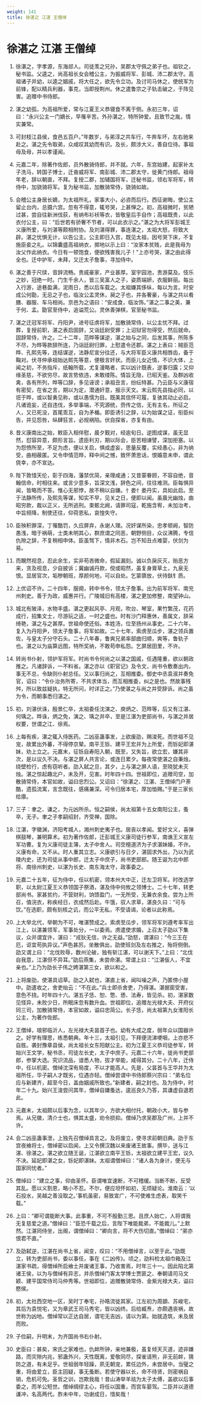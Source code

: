 ```yaml
---
weight: 141
title: 徐湛之 江湛 王僧绰
---
```


# 徐湛之 江湛 王僧绰

1. <span id="徐湛之_江湛_王僧绰-1"></span>
徐湛之，字孝源，东海郯人。司徒羡之兄孙，吴郡太守佩之弟子也。祖钦之，秘书监。父逵之，尚高祖长女会稽公主，为振威将军、彭城、沛二郡太守。高祖诸子并幼，以逵之姻戚，将大任之，欲先令立功。及讨司马休之，使统军为前锋，配以精兵利器，事克，当即授荆州。休之遣鲁宗之子轨击破之，于阵见害。追赠中书侍郎。

2. <span id="徐湛之_江湛_王僧绰-2"></span>
湛之幼孤，为高祖所爱，常与江夏王义恭寝食不离于侧。永初三年，诏曰：“永兴公主一门嫡长，早罹辛苦。外孙湛之，特所钟爱。且致节之胤，情实兼常。

3. <span id="徐湛之_江湛_王僧绰-3"></span>
可封枝江县侯，食邑五百户。”年数岁，与弟淳之共车行，牛奔车坏，左右驰来赴之。湛之先令取弟，众咸叹其幼而有识。及长，颇涉大义，善自位待。事祖母及母，并以孝谨闻。

4. <span id="徐湛之_江湛_王僧绰-4"></span>
元嘉二年，除著作佐郎，员外散骑侍郎，并不就。六年，东宫始建，起家补太子洗马，转国子博士，迁奋威将军、南彭城、沛二郡太守，徙黄门侍郎。祖母年老，辞以朝直，不拜。复授二郡，加辅国将军，迁秘书监，领右军将军，转侍中，加骁骑将军。复为秘书监，加散骑常侍，骁骑如故。

5. <span id="徐湛之_江湛_王僧绰-5"></span>
会稽公主身居长嫡，为太祖所礼，家事大小，必咨而后行。西征谢晦，使公主留止台内，总摄六宫。忽有不得意，辄号哭，上甚惮之。初，高祖微时，贫陋过甚，尝自往新洲伐荻，有纳布衫袄等衣，皆敬皇后手自作；高祖既贵，以此衣付公主，曰：“后世若有骄奢不节者，可以此衣示之。”湛之为大将军彭城王义康所爱，与刘湛等颇相附协。及刘湛得罪，事连湛之，太祖大怒，将致大辟。湛之忧惧无计，以告公主。公主即日入宫，既见太祖，因号哭下床，不复施臣妾之礼。以锦囊盛高祖纳衣，掷地以示上曰：“汝家本贫贱，此是我母为汝父作此纳衣。今日有一顿饱食，便欲残害我儿子！”上亦号哭，湛之由此得全也。迁中护军，未拜，又迁太子詹事，寻加侍中。

6. <span id="徐湛之_江湛_王僧绰-6"></span>
湛之善于尺牍，音辞流畅。贵戚豪家，产业甚厚。室宇园池，贵游莫及。伎乐之妙，冠绝一时。门生千余人，皆三吴富人之子，姿质端妍，衣服鲜丽。每出入行游，途巷盈满，泥雨日，悉以后车载之。太祖嫌其侈纵，每以为言。时安成公何勖，无忌之子也，临汝公孟灵休，昶之子也，并各奢豪，与湛之共以肴膳、器服、车马相尚。京邑为之语曰：“安成食，临汝饰。”湛之二事之美，兼于何、孟。勖官至侍中，追谥荒公。灵休善弹棋，官至秘书监。

7. <span id="徐湛之_江湛_王僧绰-7"></span>
湛之迁冠军将军、丹阳尹，进号征虏将军，加散骑常侍，以公主忧不拜。过葬，复授前职，湛之表启固辞，又诣廷尉受罪；上诏狱官勿得受，然后就命。固辞常侍，许之。二十二年，范晔等谋逆，湛之始与之同，后发其事，所陈多不尽，为晔等款辞所连，乃诣廷尉归罪，上慰遣令还郡。湛之上表曰：贼臣范晔、孔熙先等，连结谋逆，法静尼宣分往还，与大将军臣义康共相唇齿，备于鞠对。伏寻仲承祖始达熙先等意，便极言奸状。而臣儿女近情，不识大体，上闻之初，不务指斥，纸翰所载，尤复漫略者，实以凶计既表，逆事归露；又仰缘圣慈，不欲穷尽，故言势依违，未敢缕陈。情旨无隐，已昭天鉴。及群凶收禽，各有所列，晔等口辞，多见诬谤；承祖丑言，纷纭特甚。乃云臣与义康宿有密契，在省之言，期以为定，潜通奸意，报示天文。末云熙先县指必同，以诳于晔，或以智勇见称，或以愚懦为目。既美其信怀可履，复骇其动止必启。凡诸诡妄，还自违伐，多举事端，不究源统，赍传之信，无有主名，所征之人，又已死没，首尾乖互，自为矛楯。即臣诱引之辞，以为始谋之证，衔臣纠告，并见怨咎，纵肆狂言，必规祸陷。伏自探省，亦复有由。

8. <span id="徐湛之_江湛_王僧绰-8"></span>
昔义康南出之始，敕臣入相伴慰，晨夕觐对，经逾旬日。逆图成谋，虽无显然，怼容异意，颇形言旨。遗臣利刃，期以际会，臣苦相谏譬，深加拒塞。以为怨愤所至，不足为虑，便以关启，惧成虚妄，思量反覆，实经愚心，非为纳受，曲相蔽匿。又令申情范晔，释中间之憾，致怀萧思话，恨婚意未申，谓此侥幸，亦不宣达。

9. <span id="徐湛之_江湛_王僧绰-9"></span>
陛下敦惜天伦，彰于四海，藩禁优简，亲理咸通；又昔蒙眷顾，不容自绝，音翰信命，时相往来。或言少意多，旨深文浅，辞色之间，往往难测。臣每惧异闻，皆略而不答。惟心无邪悖，故不稍以自嫌。忄娄忄娄丹实，具如此启。至于法静所传，及熙先等谋，知实不早，见关之日，便即以闻。虽晨光幽烛，曲昭穷款，裁以正义，无所逃刑。束骸北阙，请罪司寇，乾施含宥，未加治考，中旨频降，制使还往，仰荷恩私，哀惶失守。

10. <span id="徐湛之_江湛_王僧绰-10"></span>
臣殃积罪深，丁罹酷罚，久应屏弃，永谢人理。况奸谋所染，忠孝顿阙，智防愚浅，暗于祸萌，士类未明其心，群庶谓之同恶，朝野侧目，众议沸腾，专信仇隙之辞，不复稍相申体。臣虽驽下，情非木石。岂不知丑点难婴，伏剑为易。

11. <span id="徐湛之_江湛_王僧绰-11"></span>
而靦然视息，忍此余生，实非苟吝微命，假延漏刻。诚以负戾灰灭，贻恶方来，贪及视息，少自披诉；冀幽诚丹款，傥或昭然，虽复身膏草土，九泉无恨。显居官次，垢秽朝班，厚颜何地，可以自处。乞蒙隳放，伏待鈇钅质。

12. <span id="徐湛之_江湛_王僧绰-12"></span>
上优诏不许。二十四年，服阕，转中书令，领太子詹事。出为前军将军、南兖州刺史。善于为政，威惠并行。广陵城旧有高楼，湛之更加修整，南望钟山。

13. <span id="徐湛之_江湛_王僧绰-13"></span>
城北有陂泽，水物丰盛。湛之更起风亭、月观，吹台、琴室，果竹繁茂，花药成行，招集文士，尽游玩之适，一时之盛也。时有沙门释惠休，善属文，辞采绮艳，湛之与之甚厚。世祖命使还俗。本姓汤，位至扬州从事史。二十六年，复入为丹阳尹，领太子詹事，将军如故。二十七年，索虏至瓜步，湛之领兵置佐，与皇太子分守石头。二十八年春，鲁爽兄弟率部曲归顺，爽等，鲁轨子也。湛之以为庙算远图，特所奖纳，不敢苟申私怨。乞屏居田里，不许。

14. <span id="徐湛之_江湛_王僧绰-14"></span>
转尚书仆射，领护军将军。时尚书令何尚之以湛之国戚，任遇隆重，欲以朝政推之。凡诸辞诉，一不料省。湛之亦以《职官记》及令文，尚书令敷奏出内，事无不总，令缺则仆射总任。又以事归尚之，互相推委。御史中丞袁淑并奏免官，诏曰：“令仆治务所寄，不共求体当，而互相推委，纠之是也。然故事残舛，所以致兹疑执，特无所问，时详正之。”乃使湛之与尚之并受辞诉。尚之虽为令，而朝事悉归湛之。

15. <span id="徐湛之_江湛_王僧绰-15"></span>
初，刘湛伏诛，殷景仁卒，太祖委任沈演之、庾炳之、范晔等，后又有江湛、何瑀之。晔诛，炳之免，演之、瑀之并卒，至是江湛为吏部尚书，与湛之并居权要，世谓之江、徐焉。

16. <span id="徐湛之_江湛_王僧绰-16"></span>
上每有疾，湛之辄入侍医药。二凶巫蛊事发，上欲废劭，赐浚死。而世祖不见宠，故累出外蕃，不得停京辇。南平王铄、建平王宏并为上所爱，而铄妃即湛妹，劝上立之。元嘉末，征铄自寿阳入朝，既至，又失旨，欲立宏，嫌其非次，是以议久不决。与湛之屏人共言论，或连日累夕。每夜常使湛之自秉烛，绕壁检行，虑有窃听者。劭入弑之旦，其夕，上与湛之屏人语，至晓犹未灭烛。湛之惊起趣北户，未及开，见害。时年四十四。世祖即位，追赠司空，加散骑常侍，本官如故，谥曰忠烈公。又诏曰：“徐湛之、江湛、王僧绰门户荼酷，遗孤流寓，言念既往，感痛兼深。可令归居本宅，厚加恤赐。”于是三家长给廪。

17. <span id="徐湛之_江湛_王僧绰-17"></span>
三子：聿之、谦之，为元凶所杀。恒之嗣侯，尚太祖第十五女南阳公主，蚤卒，无子。聿之子孝嗣绍封，齐受禅，国除。

18. <span id="徐湛之_江湛_王僧绰-18"></span>
江湛，字徽渊，济阳考城人，湘州刺史夷子也。居丧以孝闻。爱好文义，喜弹棋鼓琴，兼明算术。初为著作佐郎，迁彭城王义康司徒行参军，南谯王义宣左军功曹。复为义康司徒主簿，太子中舍人。司空檀道济为子求湛妹婚，不许。义康有命，又不从。时人重其立志。义康欲引与日夕，湛固求外出，乃以为武陵内史，还为司徒从事中郎，迁太子中庶子，尚书吏部郎。随王诞为北中郎将、南徐州刺史，以湛为长史、南东海太守，政事委之。

19. <span id="徐湛之_江湛_王僧绰-19"></span>
元嘉二十五年，征为侍中，任以机密，领本州大中正，迁左卫将军。时改选学职，以太尉江夏王义恭领国子祭酒，湛及侍中何攸之领博士。二十七年，转吏部尚书。家甚贫约，不营财利，饷馈盈门，一无所受，无兼衣余食。尝为上所召，值浣衣，称疾经日，衣成然后赴。牛饿，驭人求草，湛良久曰：“可与饮。”在选职，颇有刻核之讥，而公平无私，不受请谒，论者以此称焉。

20. <span id="徐湛之_江湛_王僧绰-20"></span>
上大举北代，举朝为不可，唯湛赞成之。索虏至瓜步，领军将军刘遵考率军出江上，以湛兼领军，军事处分，一以委焉。虏遣使求婚，上召太子劭以下集议，众并谓宜许，湛曰：“戎狄无信，许之无益。”劭怒，谓湛曰：“今三王在厄，讵宜苟执异议。”声色甚厉。坐散俱出，劭使班剑及左右推之，殆将侧倒。劭又谓上曰：“北伐败辱，数州沦破，独有斩江湛，可以谢天下。”上曰：“北伐自我意，江湛但不异耳。”劭后燕集，未尝命湛。常谓上曰：“江湛佞人，不宜亲也。”上乃为劭长子伟之娉湛第三女，欲以和之。

21. <span id="徐湛之_江湛_王僧绰-21"></span>
上将废劭，使湛具诏草。劭之入弑也，湛直上省，闻叫噪之声，乃匿傍小屋中。劭遣收之，舍吏绐云：“不在此。”兵士即杀舍吏，乃得湛。湛据窗受害，意色不挠。时年四十六。湛五子恁、恕、憼、愻、法寿，皆见杀。初，湛家数见怪异，未败少日，所眠床忽有数升血。世祖即位，追赠左光禄大夫、开府仪同三司，加散骑常侍，本官如故，谥曰忠简公。长子恁，尚太祖第九女淮阳长公主，为著作佐郎。

22. <span id="徐湛之_江湛_王僧绰-22"></span>
王僧绰，琅邪临沂人，左光禄大夫昙首子也。幼有大成之度，弱年众以国器许之。好学有理思，练悉朝典。年十三，太祖引见，下拜便流涕哽咽，上亦悲不自胜。袭封豫章县侯，尚太祖长女东阳献公主。初为江夏王义恭司徒参军，转始兴王文学，秘书丞，司徒左长史，太子中庶子。元嘉二十六年，徙尚书吏部郎，参掌大选。究识流品，谙悉人物，拔才举能，咸得其分。二十八年，迁侍中，任以机密。僧绰沈深有局度，不以才能高人。先是，父昙首与王华并为太祖所任，华子嗣人才既劣，位遇亦轻。僧绰尝谓中书侍郎蔡兴宗曰：“弟名位应与新建齐，超至今日，盖由姻戚所致也。”新建者，嗣之封也。及为侍中，时年二十九。始兴王浚尝问其年，僧绰自嫌蚤达，逡巡良久乃答，其谦虚自退若此。

23. <span id="徐湛之_江湛_王僧绰-23"></span>
元嘉末，太祖颇以后事为念，以其年少，方欲大相付托，朝政小大，皆与参焉。从兄徽，清介士也，惧其太盛，劝令损抑。僧绰乃求吴郡及广州，上并不许。

24. <span id="徐湛之_江湛_王僧绰-24"></span>
会二凶巫蛊事泄，上独先召僧绰具言之。及将废立，使寻求前朝旧典。劭于东宫夜飨将士，僧绰密以启闻，上又令撰汉魏以来废诸王故事。撰毕，送与江湛、徐湛之。湛之欲立随王诞，江湛欲立南平王铄，太祖欲立建平王宏，议久不决。延妃即湛之女，铄妃即湛妹。太祖谓僧绰曰：“诸人各为身计，便无与国家同忧者。”

25. <span id="徐湛之_江湛_王僧绰-25"></span>
僧绰曰：“建立之事，仰由圣怀。臣谓唯宜速断，不可稽缓。当断不断，反受其乱。愿以义割恩，略小不忍。不尔，便应坦怀如初，无烦疑论。淮南云：‘以石投水，吴越之善没取之。’事机虽密，易致宣广，不可使难生虑表，取笑千载。”

26. <span id="徐湛之_江湛_王僧绰-26"></span>
上曰：“卿可谓能断大事。此事重，不可不殷勤三思。且庶人始亡，人将谓我无复慈爱之道。”僧绰曰：“臣恐千载之后，言陛下唯能裁弟，不能裁儿。”上默然。江湛同侍坐，出阁，谓僧绰曰：“卿向言，将不大伤切直。”僧绰曰：“弟亦恨君不直。”

27. <span id="徐湛之_江湛_王僧绰-27"></span>
及劭弑逆，江湛在尚书上省，闻变，叹曰：“不用僧绰言，以至于此。”劭既立，转为吏部尚书，委以事任，事在《二凶传》。顷之，劭料检太祖巾箱及江湛家书疏，得僧绰所启飨士并废诸王事，乃收害焉，时年三十一。因此陷北第诸王侯，以为与僧绰有异志，并杀僧绰门客太学博士贾匪之、奉朝请司马文颖、建平国常侍司马仲秀等。世祖即位，追赠散骑常侍、金紫光禄大夫，谥曰愍侯。

28. <span id="徐湛之_江湛_王僧绰-28"></span>
初，太社西空地一区，吴时丁奉宅，孙晧流徙其家。江左初为周顗、苏峻宅，其后为袁悦宅，又为章武王司马秀宅，皆以凶终。后给臧焘，亦颇遇丧祸，故世称为凶地。僧绰常以正达自居，谓宅无吉凶，请以为第。始就造筑，未及居而败。

29. <span id="徐湛之_江湛_王僧绰-29"></span>
子俭嗣，升明末，为齐国尚书右仆射。

30. <span id="徐湛之_江湛_王僧绰-30"></span>
史臣曰：甚矣，宋氏之家难也，仇衅所钟，亲地兼极，虽复倾天灭道，迹非嫌路，而灾隙内兆，邪蛊外兴，天性既离，爱敬同尽，探雀请熊，非无前衅，猜防之道，有未足乎。世祖弱年轻躁，夙无朝宠，累任边外，未尝居中。当璧之重，将由爱立，臣主回疑，事无蚤断。若使守器以长，命不待贤，则密祸自销，危机可免。圣哲之训，岂欺我哉！昔山涛举羊祜为太子太傅，盖欲以后事委之，而羊公短世。僧绰绸缪主心，将任以国重，而宫车晏驾。二臣并以道德谦冲，名高两代。胙未中年，功谢成日，惜矣哉！

